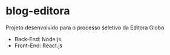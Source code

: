 # blog-editora

Projeto desenvolvido para o processo seletivo da Editora Globo
* Back-End: Node.js
* Front-End: React.js
